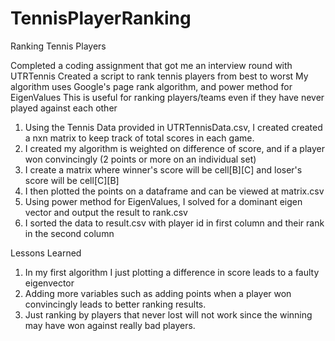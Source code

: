 # TennisPlayerRanking
Ranking Tennis Players

Completed a coding assignment that got me an interview round with UTRTennis
Created a script to rank tennis players from best to worst
My algorithm uses Google's page rank algorithm, and power method for EigenValues
This is useful for ranking players/teams even if they have never played against each other

1. Using the Tennis Data provided in UTRTennisData.csv, I created created a nxn matrix to keep track of total scores in each game.
2. I created my algorithm is weighted on difference of score, and if a player won convincingly (2 points or more on an individual set)
3. I create a matrix where winner's score will be cell[B][C] and loser's score will be cell[C][B]
4. I then plotted the points on a dataframe and can be viewed at matrix.csv
5. Using power method for EigenValues, I solved for a dominant eigen vector and output the result to rank.csv
6. I sorted the data to result.csv with player id in first column and their rank in the second column

Lessons Learned
1. In my first algorithm I just plotting a difference in score leads to a faulty eigenvector
2. Adding more variables such as adding points when a player won convincingly leads to better ranking results.
2. Just ranking by players that never lost will not work since the winning may have won against really bad players.






